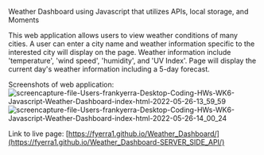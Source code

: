 Weather Dashboard using Javascript that utilizes APIs, local storage, and Moments

This web application allows users to view weather conditions of many cities. A user can enter a city name and weather information specific to the interested city will display on the page. Weather information include 'temperature', 'wind speed', 'humidity', and 'UV Index'. Page will display the current day's weather information including a 5-day forecast.

Screenshots of web application:
![screencapture-file-Users-frankyerra-Desktop-Coding-HWs-WK6-Javascript-Weather-Dashboard-index-html-2022-05-26-13_59_59](https://user-images.githubusercontent.com/101071513/170589108-cbf65072-97e5-4e97-9035-1d23c513953c.png)
![screencapture-file-Users-frankyerra-Desktop-Coding-HWs-WK6-Javascript-Weather-Dashboard-index-html-2022-05-26-14_00_24](https://user-images.githubusercontent.com/101071513/170589125-b1906122-8b7f-47ae-92e3-00030be97b19.png)

Link to live page:
[https://fyerra1.github.io/Weather_Dashboard/](https://fyerra1.github.io/Weather_Dashboard-SERVER_SIDE_API/)
